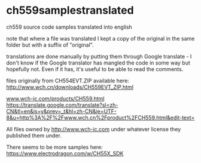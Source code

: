 # ch559samplestranslated
ch559 source code samples translated into english

note that where a file was translated I kept a copy of the original in the same folder but with a suffix of "original".

translations are done manually by putting them through Google translate - I don't know if the Google translator has mangled the code in some way but hopefully not.  Even if it has, it's useful to be able to read the comments.

files originally from CH554EVT.ZIP available here:
http://www.wch.cn/downloads/CH559EVT_ZIP.html

www.wch-ic.com/products/CH559.html
https://translate.google.com/translate?sl=zh-CN&tl=en&js=y&prev=_t&hl=zh-CN&ie=UTF-8&u=http%3A%2F%2Fwww.wch.cn%2Fproduct%2FCH559.html&edit-text=


All files owned by http://www.wch-ic.com under whatever license they published them under.

There seems to be more samples here: https://www.electrodragon.com/w/CH55X_SDK

